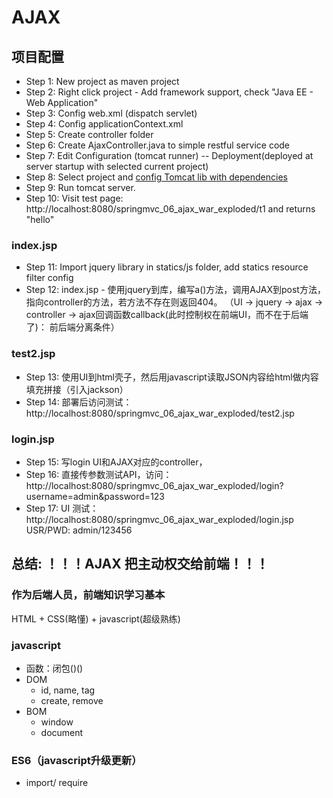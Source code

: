 # AJAX
## 项目配置
* Step 1: New project as maven project
* Step 2: Right click project - Add framework support, check "Java EE - Web Application"
* Step 3: Config web.xml (dispatch servlet)
* Step 4: Config applicationContext.xml
* Step 5: Create controller folder
* Step 6: Create AjaxController.java to simple restful service code
* Step 7: Edit Configuration (tomcat runner) -- Deployment(deployed at server startup with selected current project)
* Step 8: Select project and [config Tomcat lib with dependencies](https://blog.csdn.net/qq_41132565/article/details/111415274)
* Step 9: Run tomcat server.
* Step 10: Visit test page: http://localhost:8080/springmvc_06_ajax_war_exploded/t1 and returns "hello"

### index.jsp
* Step 11: Import jquery library in statics/js folder, add statics resource filter config
* Step 12: index.jsp - 使用jquery到库，编写a()方法，调用AJAX到post方法，指向controller的方法，若方法不存在则返回404。
（UI -> jquery -> ajax -> controller -> ajax回调函数callback(此时控制权在前端UI，而不在于后端了)： 前后端分离条件）

### test2.jsp
* Step 13: 使用UI到html壳子，然后用javascript读取JSON内容给html做内容填充拼接（引入jackson）
* Step 14: 部署后访问测试：http://localhost:8080/springmvc_06_ajax_war_exploded/test2.jsp

### login.jsp
* Step 15: 写login UI和AJAX对应的controller，
* Step 16: 直接传参数测试API，访问：http://localhost:8080/springmvc_06_ajax_war_exploded/login?username=admin&password=123
* Step 17: UI 测试：http://localhost:8080/springmvc_06_ajax_war_exploded/login.jsp USR/PWD: admin/123456




## 总结: ！！！AJAX 把主动权交给前端！！！

### 作为后端人员，前端知识学习基本
HTML + CSS(略懂) + javascript(超级熟练)

### javascript
- 函数：闭包()()
- DOM
    - id, name, tag
    - create, remove
- BOM
    - window
    - document
    
### ES6（javascript升级更新）
- import/ require